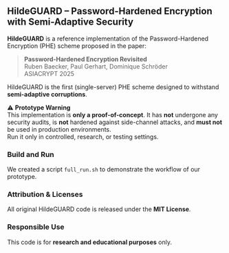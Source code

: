 ## HildeGUARD – Password-Hardened Encryption with Semi-Adaptive Security

**HildeGUARD** is a reference implementation of the Password-Hardened Encryption (PHE) scheme proposed in the paper:

> **Password-Hardened Encryption Revisited**  
> Ruben Baecker, Paul Gerhart, Dominique Schröder  
> ASIACRYPT 2025

HildeGUARD is the first (single-server) PHE scheme designed to withstand **semi-adaptive corruptions**.


⚠️ **Prototype Warning**  
This implementation is **only a proof-of-concept**. It has **not** undergone any security audits, is **not** hardened against side-channel attacks, and **must not** be used in production environments.  
Run it only in controlled, research, or testing settings.




### Build and Run
We created a script `full_run.sh` to demonstrate the workflow of our prototype.


### Attribution & Licenses

All original HildeGUARD code is released under the **MIT License**.



### Responsible Use

This code is for **research and educational purposes** only.  

